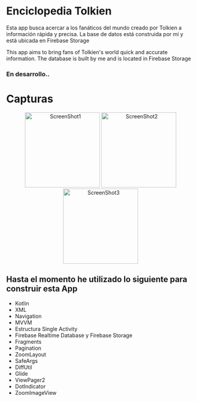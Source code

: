 # Enciclopedia Tolkien

Esta app busca acercar a los fanáticos del mundo creado por Tolkien a información rápida y precisa.
La base de datos está construida por mí y está ubicada en Firebase Storage

This app aims to bring fans of Tolkien's world quick and accurate information.
The database is built by me and is located in Firebase Storage



### En desarrollo..



# Capturas

<p align="center">
  <img src="https://firebasestorage.googleapis.com/v0/b/lotrwiki-2dd76.appspot.com/o/screen_shot%2Fscreen_shot_1.jpg?alt=media&token=8773141d-27d2-4ac9-9f2d-419fa5ebe99c" alt="ScreenShot1" width="200"/>
  
  <img src="https://firebasestorage.googleapis.com/v0/b/lotrwiki-2dd76.appspot.com/o/screen_shot%2Fscreen_shot_2.jpg?alt=media&token=62817645-68ad-4eb8-837f-e8a46e64957f" alt="ScreenShot2" width="200"/>
  
  <img src="https://firebasestorage.googleapis.com/v0/b/lotrwiki-2dd76.appspot.com/o/screen_shot%2Fscreen_shot_3.jpg?alt=media&token=44cac4d5-00b9-4a51-beb2-fdbb37c294d1" alt="ScreenShot3" width="200"/>
</p>


## Hasta el momento he utilizado lo siguiente para construir esta App
<ul>
  <li>Kotlin</li>
  <li>XML</li>
  <li>Navigation</li>
  <li>MVVM</li>
  <li>Estructura Single Activity</li>
  <li>Firebase Realtime Database y Firebase Storage</li>
  <li>Fragments</li>
  <li>Pagination</li>
  <li>ZoomLayout</li>
  <li>SafeArgs</li> 
  <li>DiffUtil</li>
  <li>Glide</li>
  <li>ViewPager2</li>
  <li>DotIndicator</li>
  <li>ZoomImageView</li>
</ul>



